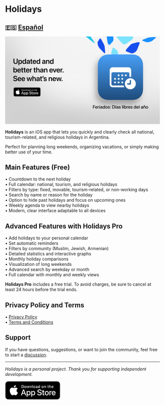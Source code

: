 # Holidays

## 🇪🇸 [Español](https://lucasditomase.github.io/Feriados)

[![Holidays App](images/banner.png)](https://apps.apple.com/app/id6744455042)

**Holidays** is an iOS app that lets you quickly and clearly check all national, tourism-related, and religious holidays in Argentina.

Perfect for planning long weekends, organizing vacations, or simply making better use of your time.

## Main Features (Free)

• Countdown to the next holiday  
• Full calendar: national, tourism, and religious holidays  
• Filters by type: fixed, movable, tourism-related, or non-working days  
• Search by name or reason for the holiday  
• Option to hide past holidays and focus on upcoming ones  
• Weekly agenda to view nearby holidays  
• Modern, clear interface adaptable to all devices  

## Advanced Features with Holidays Pro

• Add holidays to your personal calendar  
• Set automatic reminders  
• Filters by community (Muslim, Jewish, Armenian)  
• Detailed statistics and interactive graphs  
• Monthly holiday comparisons  
• Visualization of long weekends  
• Advanced search by weekday or month  
• Full calendar with monthly and weekly views  

**Holidays Pro** includes a free trial. To avoid charges, be sure to cancel at least 24 hours before the trial ends.

## Privacy Policy and Terms

• [Privacy Policy](https://lucasditomase.github.io/Feriados/en/privacy-policy)  
• [Terms and Conditions](https://lucasditomase.github.io/Feriados/en/terms-and-conditions)  

## Support

If you have questions, suggestions, or want to join the community, feel free to start a [discussion](https://github.com/lucasditomase/Feriados/discussions).

---

*Holidays is a personal project. Thank you for supporting independent development.*

<p align="left">
  <a href="https://apps.apple.com/app/id6744455042">
    <img src="images/download-badge.svg" alt="Download on the App Store" height="60">
  </a>
</p>
